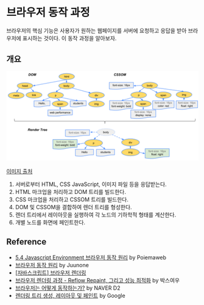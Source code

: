 # 브라우저 동작 과정

브라우저의 핵심 기능은 사용자가 원하는 웹페이지를 서버에 요청하고 응답을 받아 브라우저에 표시하는 것이다. 이 동작 과정을 알아보자.

## 개요

![](/_Images/render-tree-construction.png)

[이미지 출처](https://developers.google.com/web/fundamentals/performance/critical-rendering-path/render-tree-construction?hl=ko)

1. 서버로부터 HTML, CSS JavaScript, 이미지 파일 등을 응답받는다.
2. HTML 마크업을 처리하고 DOM 트리를 빌드한다.
3. CSS 마크업을 처리하고 CSSOM 트리를 빌드한다.
4. DOM 및 CSSOM을 결합하여 렌더 트리를 형성한다.
5. 렌더 트리에서 레이아웃을 실행하여 각 노드의 기하학적 형태를 계산한다.
6. 개별 노드를 화면에 페인트한다.

## Reference

- [5.4 Javascript Environment 브라우저 동작 원리](https://poiemaweb.com/js-browser) by Poiemaweb
- [브라우저 동작 원리](https://juunone.github.io/browser/) by Juunone
- [[자바스크립트] 브라우저 렌더링](https://12bme.tistory.com/140)
- [브라우저 렌더링 과정 - Reflow Repaint, 그리고 성능 최적화](https://boxfoxs.tistory.com/408) by 박스여우
- [브라우저는 어떻게 동작하는가?](https://d2.naver.com/helloworld/59361) by NAVER D2
- [렌더링 트리 생성, 레이아웃 및 페인트](https://developers.google.com/web/fundamentals/performance/critical-rendering-path/render-tree-construction?hl=ko) by Google
